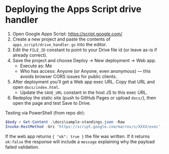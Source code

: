 # Deploying the Apps Script drive handler

1. Open Google Apps Script: https://script.google.com/
2. Create a new project and paste the contents of `apps_script/drive_handler.gs` into the editor.
3. Edit the `FILE_ID` constant to point to your Drive file id (or leave as-is if already correct).
4. Save the project and choose Deploy → New deployment → Web app.
   - Execute as: Me
   - Who has access: Anyone (or Anyone, even anonymous) — this avoids browser CORS issues for public clients.
5. After deployment you'll get a Web app exec URL. Copy that URL and open `docs/index.html`.
   - Update the `SAVE_URL` constant in the host JS to this exec URL.
6. Redeploy the static site (push to GitHub Pages or upload `docs/`), then open the page and test Save to Drive.

Testing via PowerShell (from repo dir):

```powershell
$body = Get-Content .\docs\sample-standings.json -Raw
Invoke-RestMethod -Uri 'https://script.google.com/macros/s/XXXX/exec' -Method POST -Body $body -ContentType 'application/json'
```

If the web app returns `{ "ok": true }` the file was written. If it returns `ok:false` the response will include a `message` explaining why the payload failed validation.
